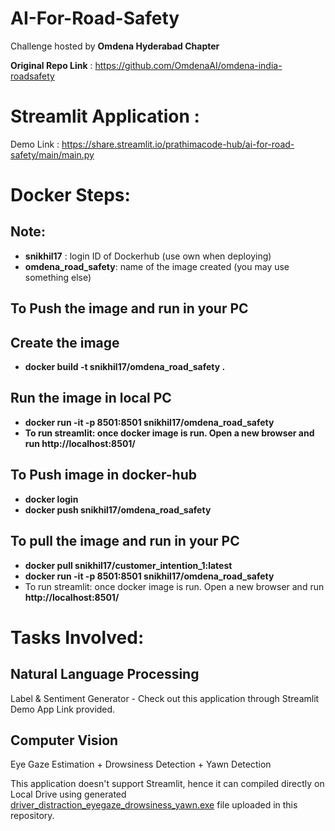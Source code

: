 # AI-For-Road-Safety


Challenge hosted by **Omdena Hyderabad Chapter**

**Original Repo Link** : https://github.com/OmdenaAI/omdena-india-roadsafety

# Streamlit Application :

Demo Link : https://share.streamlit.io/prathimacode-hub/ai-for-road-safety/main/main.py


# Docker Steps:

## Note: 
- **snikhil17** : login ID of Dockerhub (use own when deploying)
- **omdena_road_safety**: name of the image created (you may use something else)

## To Push the image and run in your PC
## Create the image
- **docker build -t snikhil17/omdena_road_safety .**
## Run the image in  local PC
- **docker run -it -p 8501:8501 snikhil17/omdena_road_safety**
- **To run streamlit: once docker image is run. Open a new browser and run http://localhost:8501/**

## To Push image in docker-hub
- **docker login**
- **docker push snikhil17/omdena_road_safety** 

## To  pull the image and run in your PC
- **docker pull snikhil17/customer_intention_1:latest**
- **docker run -it -p 8501:8501  snikhil17/omdena_road_safety**
- To run streamlit: once docker image is run. Open a new browser and run **http://localhost:8501/**


# Tasks Involved:

## Natural Language Processing

Label & Sentiment Generator - Check out this application through Streamlit Demo App Link provided.

## Computer Vision

Eye Gaze Estimation + Drowsiness Detection + Yawn Detection

This application doesn't support Streamlit, hence it can compiled directly on Local Drive using generated [driver_distraction_eyegaze_drowsiness_yawn.exe](https://drive.google.com/file/d/18GMcLeY4d0U1LTraKtCRMNTv4yho91al/view) file uploaded in this repository.

